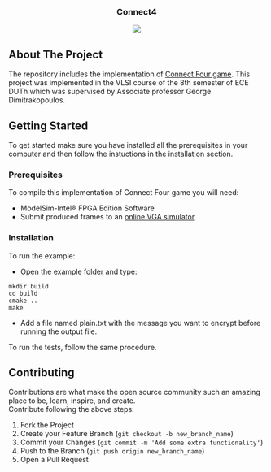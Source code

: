 <!-- PROJECT LOGO -->
<br />
<p align="center">
  <h3 align="center">Connect4</h3>
</p>



<p align="center">
<img src="https://github.com/nikoschatzi/Score4/blob/main/img.png" align="center" />
</p>


<!-- ABOUT THE PROJECT -->
## About The Project
The repository includes the implementation of [Connect Four game](https://en.wikipedia.org/wiki/Connect_Four). 
This project was implemented in the VLSI course of the 8th semester of ECE DUTh which was supervised by Associate professor George Dimitrakopoulos.


<!-- GETTING STARTED -->
## Getting Started
To get started make sure you have installed all the prerequisites in your computer and then follow the instuctions in the installation section.

### Prerequisites
To compile this implementation of Connect Four game you will need:
- ModelSim-Intel® FPGA Edition Software 
- Submit produced frames to an [online VGA simulator](https://www.ericeastwood.com/lab/vga-simulator/).

### Installation
To run the example: 
- Open the example folder and type:
```
mkdir build
cd build
cmake ..
make
```
- Add a file named plain.txt with the message you want to encrypt before running the output file.

To run the tests, follow the same procedure.


<!-- CONTRIBUTING -->
## Contributing

Contributions are what make the open source community such an amazing place to be, learn, inspire, and create.  
Contribute following the above steps:

1. Fork the Project
2. Create your Feature Branch (`git checkout -b new_branch_name`)
3. Commit your Changes (`git commit -m 'Add some extra functionality'`)
4. Push to the Branch (`git push origin new_branch_name`)
5. Open a Pull Request  
